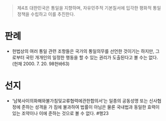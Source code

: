 > 제4조
> 대한민국은 통일을 지향하며, 자유민주적 기본질서에 입각한 평화적 통일정책을 수립하고 이를 추진한다.

# 판례 
- 헌법상의 여러 통일 관련 조항들은 국가의 통일의무를 선언한 것이기는 하지만, 그로부터 국민 개개인의 일정한 행동을 할 수 있는 권리가 도출된다고 볼 수는 없다. (헌재 2000. 7. 20. 98헌바63)
# 선지
- ‘남북사이의화해와불가침및교류협력에관한합의서’는 일종의 공동성명 또는 신사협정에 준하는 성격을 가 짐에 불과하여 법률이 아님은 물론 국내법과 동일한 효력이 있는 조약이나 이에 준하는 것으로 볼 수 없다. #행23
